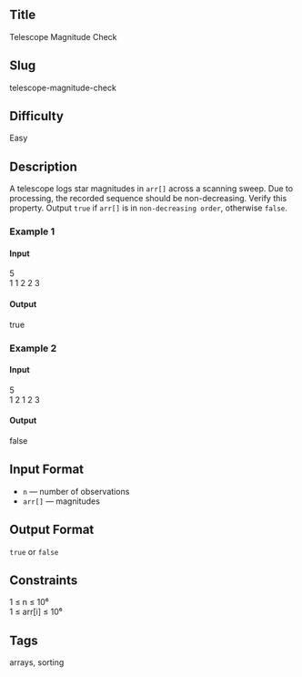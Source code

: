 ## Title
Telescope Magnitude Check

## Slug
telescope-magnitude-check

## Difficulty
Easy

## Description
A telescope logs star magnitudes in `arr[]` across a scanning sweep. Due to processing, the recorded sequence should be non-decreasing. Verify this property. Output `true` if `arr[]` is in `non-decreasing order`, otherwise `false`.

### Example 1
#### Input
5  
1 1 2 2 3
#### Output
true

### Example 2
#### Input
5  
1 2 1 2 3
#### Output
false

## Input Format
- `n` — number of observations  
- `arr[]` — magnitudes

## Output Format
`true` or `false`

## Constraints
1 ≤ n ≤ 10⁶  
1 ≤ arr[i] ≤ 10⁶

## Tags
arrays, sorting
